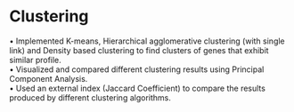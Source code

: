 # Clustering

• Implemented K-means, Hierarchical agglomerative clustering (with single link) and Density based clustering to find clusters of genes that exhibit similar profile.                
• Visualized and compared different clustering results using Principal Component Analysis.          
• Used an external index (Jaccard Coefficient) to compare the results produced by different clustering algorithms.      
